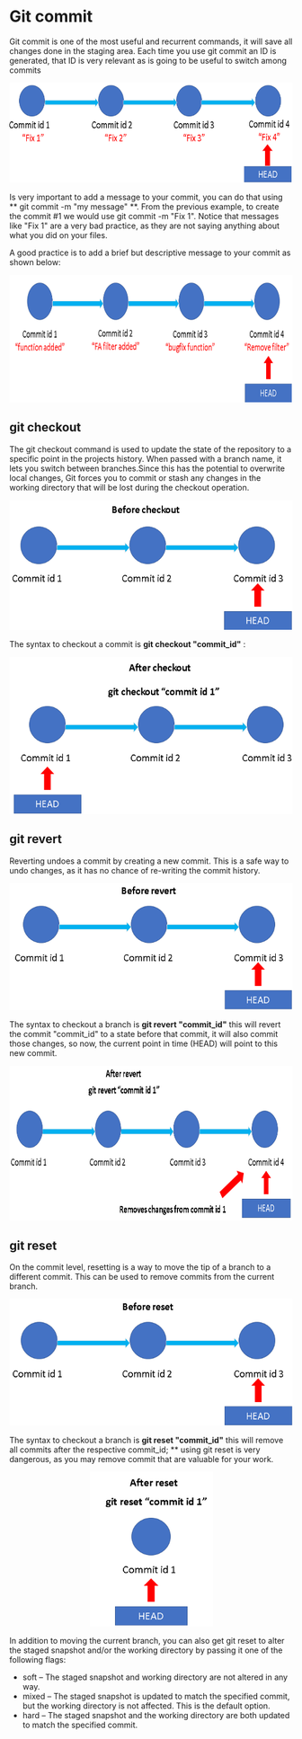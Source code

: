# Git commit

Git commit is one of the most useful and recurrent commands, it will save all changes done in the staging area.
Each time you use git commit an ID is generated, that ID is very relevant as is going to be useful to switch among commits

<p align="center">
<img src="https://github.com/horaciosolis1991/Git-class-material/blob/main/res/git-commit-bad-practice.png" width="661" height="178">
</p>


Is very important to add a message to your commit, you can do that using  ** git commit -m "my message" **. From the previous example, to create the commit #1 
we would use git commit -m "Fix 1". Notice that messages like "Fix 1" are a very bad practice, as they are not saying anything about what you did on your files.

A good practice is to add a brief but descriptive message to your commit as shown below:


<p align="center">
<img src="https://github.com/horaciosolis1991/Git-class-material/blob/main/res/git-commit-good-practice.png" width="778" height="227">
</p>


## git checkout

The git checkout command is used to update the state of the repository to a specific point in the projects history. When passed with a branch name, 
it lets you switch between branches.Since this has the potential to overwrite local changes, Git forces you to commit or stash any changes in the 
working directory that will be lost during the checkout operation.

<p align="center">
<img src="https://github.com/horaciosolis1991/Git-class-material/blob/main/res/before-checkout.png" width="540" height="231">
</p>

The syntax to checkout a commit is **git checkout "commit_id"** :

<p align="center">
<img src="https://github.com/horaciosolis1991/Git-class-material/blob/main/res/after-checkout.png" width="540" height="280">
</p>




## git revert

Reverting undoes a commit by creating a new commit. This is a safe way to undo changes, as it has no chance of re-writing the commit history.



<p align="center">
<img src="https://github.com/horaciosolis1991/Git-class-material/blob/main/res/before-revert.png" width="545" height="226">
</p>

The syntax to checkout a branch is **git revert "commit_id"** this will revert the commit "commit_id" to a state before that commit, it will also commit 
those changes, so now, the current point in time (HEAD) will point to this new commit.

<p align="center">
<img src="https://github.com/horaciosolis1991/Git-class-material/blob/main/res/after-revert.png" width="751" height="276">
</p>



## git reset

On the commit level, resetting is a way to move the tip of a branch to a different commit. This can be used to remove commits from the current branch.

<p align="center">
<img src="https://github.com/horaciosolis1991/Git-class-material/blob/main/res/before-reset.png" width="545" height="226">
</p>


The syntax to checkout a branch is **git reset "commit_id"** this will remove all commits after the respective commit_id; ** using git reset is very 
dangerous, as you may remove commit that are valuable for your work.

<p align="center">
<img src="https://github.com/horaciosolis1991/Git-class-material/blob/main/res/after-reset.png" width="219" height="275">
</p>


In addition to moving the current branch, you can also get git reset to alter the staged snapshot and/or the working directory by passing it one of the following flags:


* soft – The staged snapshot and working directory are not altered in any way.
* mixed – The staged snapshot is updated to match the specified commit, but the working directory is not affected. This is the default option.
* hard – The staged snapshot and the working directory are both updated to match the specified commit.